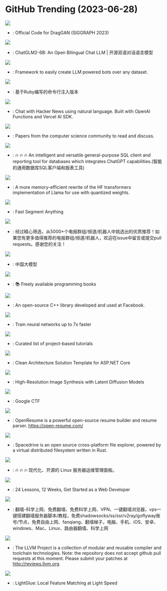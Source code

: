 # GitHub Trending (2023-06-28)

![](https://img.shields.io/badge/Python-New%203-green?style=flat-square&logo=appveyor)
- [](https://github.comundefined): Official Code for DragGAN (SIGGRAPH 2023)

![](https://img.shields.io/badge/Python-New%201-green?style=flat-square&logo=appveyor)
- [](https://github.comundefined): ChatGLM2-6B: An Open Bilingual Chat LLM | 开源双语对话语言模型

![](https://img.shields.io/badge/Python-New%20386-green?style=flat-square&logo=appveyor)
- [](https://github.comundefined): Framework to easily create LLM powered bots over any dataset.

![](https://img.shields.io/badge/Ruby-New%20222-green?style=flat-square&logo=appveyor)
- [](https://github.comundefined): 基于Ruby编写的命令行注入版本

![](https://img.shields.io/badge/TypeScript-New%2094-green?style=flat-square&logo=appveyor)
- [](https://github.comundefined): Chat with Hacker News using natural language. Built with OpenAI Functions and Vercel AI SDK.

![](https://img.shields.io/badge/Shell-New%20196-green?style=flat-square&logo=appveyor)
- [](https://github.comundefined): Papers from the computer science community to read and discuss.

![](https://img.shields.io/badge/Java-New%20401-green?style=flat-square&logo=appveyor)
- [](https://github.comundefined): 🔥 🔥 🔥 An intelligent and versatile general-purpose SQL client and reporting tool for databases which integrates ChatGPT capabilities.(智能的通用数据库SQL客户端和报表工具)

![](https://img.shields.io/badge/Python-New%2048-green?style=flat-square&logo=appveyor)
- [](https://github.comundefined): A more memory-efficient rewrite of the HF transformers implementation of Llama for use with quantized weights.

![](https://img.shields.io/badge/Python-New%20519-green?style=flat-square&logo=appveyor)
- [](https://github.comundefined): Fast Segment Anything

![](https://img.shields.io/badge/Python-New%20230-green?style=flat-square&logo=appveyor)
- [](https://github.comundefined): 经过精心筛选，从5000+个电报群组/频道/机器人中挑选出的优质推荐！如果您有更多值得推荐的电报群组/频道/机器人，欢迎在issue中留言或提交pull requests。感谢您的关注！

![](https://img.shields.io/badge/none-New%2098-green?style=flat-square&logo=appveyor)
- [](https://github.comundefined): 中国大模型

![](https://img.shields.io/badge/none-New%20223-green?style=flat-square&logo=appveyor)
- [](https://github.comundefined): 📚 Freely available programming books

![](https://img.shields.io/badge/C%2B%2B-New%2012-green?style=flat-square&logo=appveyor)
- [](https://github.comundefined): An open-source C++ library developed and used at Facebook.

![](https://img.shields.io/badge/Python-New%2043-green?style=flat-square&logo=appveyor)
- [](https://github.comundefined): Train neural networks up to 7x faster

![](https://img.shields.io/badge/none-New%20158-green?style=flat-square&logo=appveyor)
- [](https://github.comundefined): Curated list of project-based tutorials

![](https://img.shields.io/badge/C%23-New%2040-green?style=flat-square&logo=appveyor)
- [](https://github.comundefined): Clean Architecture Solution Template for ASP.NET Core

![](https://img.shields.io/badge/Python-New%2098-green?style=flat-square&logo=appveyor)
- [](https://github.comundefined): High-Resolution Image Synthesis with Latent Diffusion Models

![](https://img.shields.io/badge/Go-New%2096-green?style=flat-square&logo=appveyor)
- [](https://github.comundefined): Google CTF

![](https://img.shields.io/badge/TypeScript-New%20729-green?style=flat-square&logo=appveyor)
- [](https://github.comundefined): OpenResume is a powerful open-source resume builder and resume parser. https://open-resume.com/

![](https://img.shields.io/badge/Rust-New%20280-green?style=flat-square&logo=appveyor)
- [](https://github.comundefined): Spacedrive is an open source cross-platform file explorer, powered by a virtual distributed filesystem written in Rust.

![](https://img.shields.io/badge/Go-New%20196-green?style=flat-square&logo=appveyor)
- [](https://github.comundefined): 🔥 🔥 🔥 现代化、开源的 Linux 服务器运维管理面板。

![](https://img.shields.io/badge/JavaScript-New%20345-green?style=flat-square&logo=appveyor)
- [](https://github.comundefined): 24 Lessons, 12 Weeks, Get Started as a Web Developer

![](https://img.shields.io/badge/none-New%20200-green?style=flat-square&logo=appveyor)
- [](https://github.comundefined): 翻墙-科学上网、免费翻墙、免费科学上网、VPN、一键翻墙浏览器，vps一键搭建翻墙服务器脚本/教程，免费shadowsocks/ss/ssr/v2ray/goflyway账号/节点，免费自由上网、fanqiang、翻墙梯子，电脑、手机、iOS、安卓、windows、Mac、Linux、路由器翻墙、科学上网

![](https://img.shields.io/badge/none-New%2014-green?style=flat-square&logo=appveyor)
- [](https://github.comundefined): The LLVM Project is a collection of modular and reusable compiler and toolchain technologies. Note: the repository does not accept github pull requests at this moment. Please submit your patches at http://reviews.llvm.org.

![](https://img.shields.io/badge/Jupyter%20Notebook-New%2096-green?style=flat-square&logo=appveyor)
- [](https://github.comundefined): LightGlue: Local Feature Matching at Light Speed


